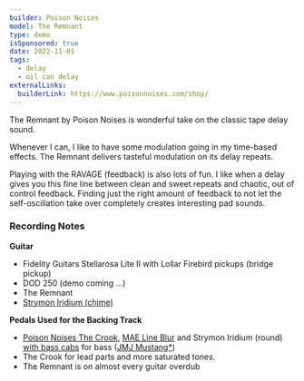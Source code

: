 ```yaml
---
builder: Poison Noises
model: The Remnant
type: demo
isSponsored: true
date: 2022-11-01
tags:
  - delay
  - oil can delay
externalLinks:
  builderLink: https://www.poisonnoises.com/shop/
---
```


The Remnant by Poison Noises is wonderful take on the classic tape delay sound.

Whenever I can, I like to have some modulation going in my time-based effects. The Remnant delivers tasteful modulation on its delay repeats.

Playing with the RAVAGE (feedback) is also lots of fun. I like when a delay gives you this fine line between clean and sweet repeats and chaotic, out of control feedback. Finding just the right amount of feedback to not let the self-oscillation take over completely creates interesting pad sounds.

### Recording Notes

**Guitar**

- Fidelity Guitars Stellarosa Lite II with Lollar Firebird pickups (bridge pickup)
- DOD 250 (demo coming ...)
- The Remnant
- [Strymon Iridium (chime)](/demos/strymon-iridium)

**Pedals Used for the Backing Track**

- [Poison Noises The Crook](/demos/poison-noises-the-crook), [MAE Line Blur](/demos/mask-audio-electronics-line-blur) and Strymon Iridium (round) [with bass cabs](/posts/strymon-iridium-bass-ownhammer-ir/) for bass ([JMJ Mustang\*](https://sweetwater.sjv.io/R5A6bg))
- The Crook for lead parts and more saturated tones.
- The Remnant is on almost every guitar overdub

